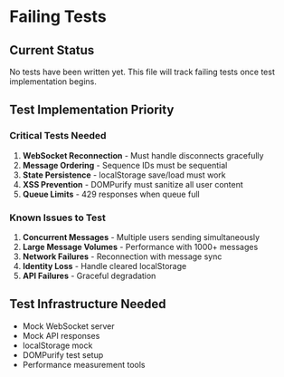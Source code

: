 # Failing Tests

## Current Status
No tests have been written yet. This file will track failing tests once test implementation begins.

## Test Implementation Priority

### Critical Tests Needed
1. **WebSocket Reconnection** - Must handle disconnects gracefully
2. **Message Ordering** - Sequence IDs must be sequential
3. **State Persistence** - localStorage save/load must work
4. **XSS Prevention** - DOMPurify must sanitize all user content
5. **Queue Limits** - 429 responses when queue full

### Known Issues to Test
1. **Concurrent Messages** - Multiple users sending simultaneously
2. **Large Message Volumes** - Performance with 1000+ messages
3. **Network Failures** - Reconnection with message sync
4. **Identity Loss** - Handle cleared localStorage
5. **API Failures** - Graceful degradation

## Test Infrastructure Needed
- Mock WebSocket server
- Mock API responses
- localStorage mock
- DOMPurify test setup
- Performance measurement tools
